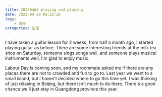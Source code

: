 ```yaml
---
title: 202304W4 playing and playing
date: 2023-04-28 00:23:26
tags:
    - 周报
categories: 生活
---
```

I have taken a guitar lesson for 2 weeks, from half a month ago, I started playing guitar as before. There are some interesting friends at the milk tea shop on Saturday, someone sings songs well, and someone plays musical instruments well, I'm glad to enjoy music.

Labour Day is coming soon, and  my roommate asked me if there are any places there are not to crowded and fun to go to. Last year we went to a small island, but I haven't decided where to go this time yet. I was thinking of just relaxing in Beijing, but there isn't much to do there. There's a good chance we'll just stay in Guangdong province this year.
